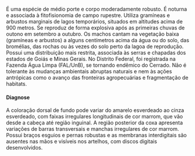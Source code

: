﻿É uma espécie de médio porte e corpo moderadamente robusto. É noturna e associada à fitofisionomia de campo rupestre. Utiliza gramíneas e arbustos marginais de lagos temporários, situados em altitudes acima de 900 metros. Se reproduz de forma explosiva após as primeiras chuvas de outono em setembro a outubro. Os machos cantam na vegetação baixa (gramíneas e arbustos) a alguns centímetros acima da água ou do solo, das bromélias, das rochas ou às vezes do solo perto da lagoa de reprodução. 
Possui uma distribuição mais restrita, associada às serras e chapadas dos estados de Goiás e Minas Gerais. No Distrito Federal, foi registrada na Fazenda Água Limpa (FAL/UnB), se tornando <glossario>endêmico</glossario> do Cerrado. Não é tolerante às mudanças ambientais abruptas naturais e nem às ações antrópicas como o avanço das fronteiras agropecuárias e fragmentação de habitats.


#### Diagnose
A coloração dorsal de fundo pode variar do amarelo esverdeado ao cinza esverdeado, com faixas irregulares longitudinais de cor marrom, que vão desde a cabeça até região inguinal. A região posterior da coxa apresenta variações de barras transversais e manchas irregulares de cor marrom. Possui braços esguios e pernas robustas e as membranas interdigitais são ausentes nas mãos e visíveis nos artelhos, com discos digitais desenvolvidos.